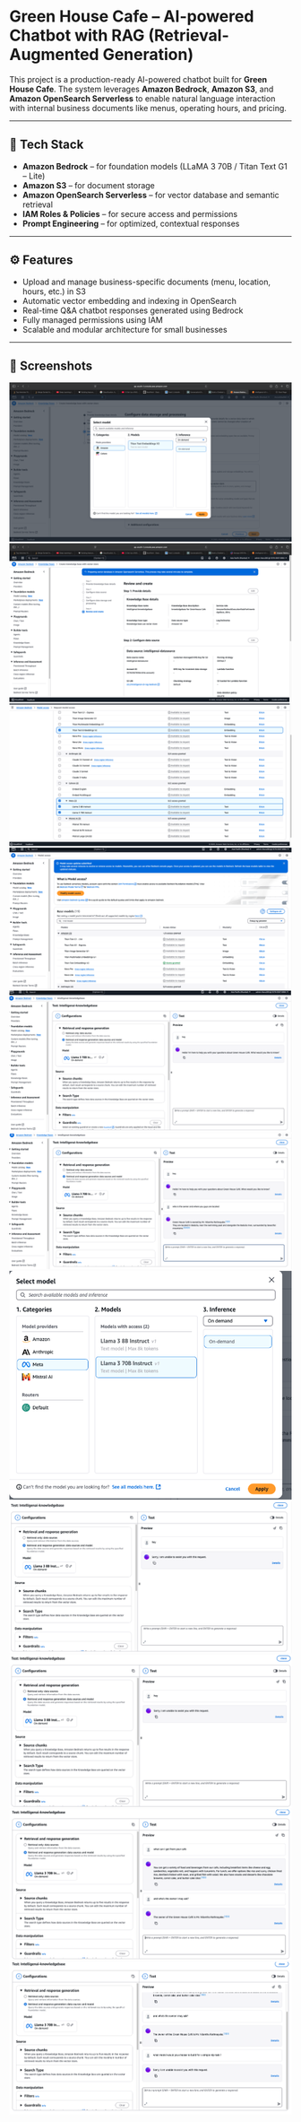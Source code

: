 # Green House Cafe – AI-powered Chatbot with RAG (Retrieval-Augmented Generation)

This project is a production-ready AI-powered chatbot built for **Green House Cafe**.  The system leverages **Amazon Bedrock**, **Amazon S3**, and **Amazon OpenSearch Serverless** to enable natural language interaction with internal business documents like menus, operating hours, and pricing.

---

## 🔧 Tech Stack

- **Amazon Bedrock** – for foundation models (LLaMA 3 70B / Titan Text G1 – Lite)
- **Amazon S3** – for document storage
- **Amazon OpenSearch Serverless** – for vector database and semantic retrieval
- **IAM Roles & Policies** – for secure access and permissions
- **Prompt Engineering** – for optimized, contextual responses

---

## ⚙️ Features

- Upload and manage business-specific documents (menu, location, hours, etc.) in S3
- Automatic vector embedding and indexing in OpenSearch
- Real-time Q&A chatbot responses generated using Bedrock
- Fully managed permissions using IAM
- Scalable and modular architecture for small businesses

---

## 📸 Screenshots


![process steps](./screenshots/1.png)
![process steps](./screenshots/3.png)
![process steps](./screenshots/4.png)
![process steps](./screenshots/5.png)
![process steps](./screenshots/6.png)
![process steps](./screenshots/7.png)
![process steps](./screenshots/8.png)
![process steps](./screenshots/9.png)
![process steps](./screenshots/10.png)
![process steps](./screenshots/11.png)
![process steps](./screenshots/12.png)




